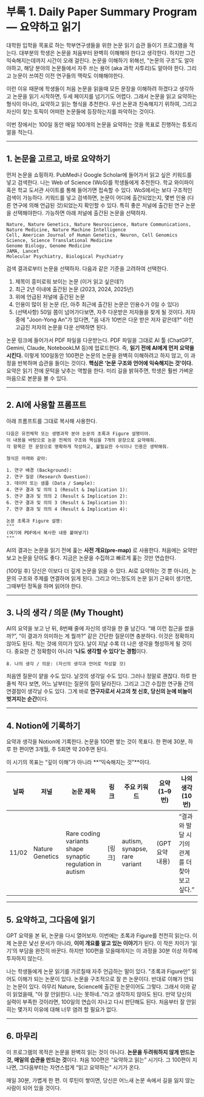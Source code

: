# 부록 1. Daily Paper Summary Program — 요약하고 읽기

대학원 입학을 목표로 하는 학부연구생들을 위한 논문 읽기 습관 들이기 프로그램을 적는다. 대부분의 학생은 논문을 처음부터 완벽히 이해해야 한다고 생각한다. 하지만 그건 익숙해지는데까지 시간이 오래 걸린다. 논문을 이해하기 위해선, "논문의 구조"도 알아야하고, 해당 분야의 논문들에서 자주 쓰는 용어 (aka 과학 사투리)도 알아야 한다. 그리고 눈문이 쓰여진 이전 연구들의 맥락도 이해해야한다.

이런 이유 때문에 학생들이 처음 논문을 읽을때 모든 문장을 이해하려 하겠다고 생각하고 논문을 읽기 시작하면, 두세 페이지를 넘기기도 어렵다. 그래서 논문을 읽고 요약하는 형식이 아니라, 요약하고 읽는 형식을 추천한다. 우선 논문과 친숙해지기 위하여, 그리고 자신이 찾는 토픽이 어떠한 논문들에 등장하는지를 파악하는 것이다. 

이번 장에서는 100일 동안 매일 100개의 논문을 요약하는 것을 목표로 진행하는 튜토리얼을 적는다. 

---

## 1. 논문을 고르고, 바로 요약하기

먼저 논문을 쇼핑하자. PubMed나 Google Scholar에 들어가서 읽고 싶은 키워드를 넣고 검색한다. 나는 Web of Science (WoS)를 학생들에게 추천한다. 학교 와이파이 혹은 학교 도서관 사이트를 통해 들어가면 접속할 수 있다. WoS에서는 보다 구조적인 검색이 가능하다. 키워드를 넣고 검색하면, 논문이 어디에 출간되었는지, 몇번 인용 (다른 연구에 의해 언급된 것)되었는지 확인할 수 있다. 특히 좋은 저널에 출간된 연구 논문을 선택해야한다. 가능하면 아래 저널에 출간된 논문을 선택하자. 

```
Nature, Nature Genetics, Nature Neuroscience, Nature Communications, Nature Medicine, Nature Machine Intelligence
Cell, American Journal of Human Genetics, Neuron, Cell Genomics  
Science, Science Translational Medicine  
Genome Biology, Genome Medicine  
JAMA, Lancet  
Molecular Psychiatry, Biological Psychiatry

```

검색 결과로부터 논문을 선택하자. 다음과 같은 기준을 고려하여 선택한다. 

1. 제목이 흥미로워 보이는 논문 (이거 읽고 싶은데?)
2. 최근 2년 이내에 출간된 논문 (2023, 2024, 2025년)
3. 위에 언급된 저널에 출간된 논문
4. 인용이 많이 된 논문 (단, 아주 최근에 출간된 논문은 인용수가 0일 수 있다)
5. (선택사항) 50일 쯤이 넘어가다보면, 자주 다운받은 저자들을 찾게 될 것이다. 저자 중에 "Joon-Yong An"가 있다면, "음 내가 10번은 다운 받은 저자 같은데?" 이런 고급진 저자의 논문을 다운 선택하면 된다.

논문 링크에 들어가서 PDF 파일을 다운받는다. PDF 파일을 그대로 AI 툴 (ChatGPT, Gemini, Claude, NotebookLM 등)에 업로드한다. 즉, **읽기 전에 AI에게 먼저 요약을 시킨다.** 이렇게 100일동안 100편은 논문의 논문을 완벽히 이해하려고 하지 않고, 이 과정을 반복하며 습관을 들이는 것이다. **핵심은 ‘논문 구조와 언어에 익숙해지는 것’이다.**  요약은 읽기 전에 문턱을 낮추는 역할을 한다. 미리 길을 밝혀주면, 학생은 훨씬 가벼운 마음으로 본문을 볼 수 있다.

---

## 2. AI에 사용할 프롬프트

아래 프롬프트를 그대로 복사해 사용한다. 

```
다음은 유전체학 또는 생명과학 분야 논문의 초록과 Figure 설명이야.  
이 내용을 바탕으로 논문 전체의 구조와 핵심을 7개의 문장으로 요약해줘.  
각 항목은 한 문장으로 명확하게 작성하고, 불필요한 수식이나 인용은 생략해줘.  

형식은 아래와 같아:

1. 연구 배경 (Background):  
2. 연구 질문 (Research Question):  
3. 데이터 또는 샘플 (Data / Sample):  
4. 연구 결과 및 의의 1 (Result & Implication 1):  
5. 연구 결과 및 의의 2 (Result & Implication 2):  
6. 연구 결과 및 의의 3 (Result & Implication 3):  
7. 연구 결과 및 의의 4 (Result & Implication 4): 

논문 초록과 Figure 설명:
"""
(여기에 PDF에서 복사한 내용 붙여넣기)
"""
```

AI의 결과는 논문을 읽기 전에 훑는 **사전 개요(pre-map)** 로 사용한다. 처음에는 요약만 보고 논문을 닫아도 좋다. 지금은 논문을 수집하고 빠르게 훑는 것만 연습한다. 

(100일 후) 당신은 이보다 더 깊게 논문을 읽을 수 있다. AI로 요약하는 것 뿐 아니라, 논문의 구조와 주제를 연결하며 읽게 된다. 그리고 어느정도의 논문 읽기 근육이 생기면, 그때부턴 정독을 하며 읽어야 한다. 

---

## 3. 나의 생각 / 의문 (My Thought)

AI의 요약을 보고 난 뒤, 8번째 줄에 자신의 생각을 한 줄 남긴다. “왜 이런 접근을 썼을까?”, “이 결과가 의미하는 게 뭘까?” 같은 간단한 질문이면 충분하다. 이것은 정확하지 않아도 된다. 적는 것에 의미가 있다. 날이 지날 수록 더 나은 생각을 형성하게 될 것이다. 중요한 건 정확함이 아니라 **‘나도 생각할 수 있다’는 경험**이다.

```
8. 나의 생각 / 의문: (자신의 생각과 언어로 작성할 것)
```

처음엔 질문이 얕을 수도 있다. 날것의 생각일 수도 있다. 그러나 정말로 괜찮다. 하루 한 줄씩 적다 보면, 어느 날부터는 질문의 질이 달라진다. 그리고 그간 수집한 연구들 간의 연결점이 생각날 수도 있다. 그게 바로 **연구자로서 사고의 첫 신호, 당신의 눈에 비늘이 벗겨지는 순간**이다.

---

## 4. Notion에 기록하기

요약과 생각을 Notion에 기록한다. 논문을 100편 쌓는 것이 목표다. 한 편에 30분, 하루 한 편이면 3개월, 주 5회면 약 20주면 된다. 

이 시기의 목표는 “깊이 이해”가 아니라 **“익숙해지는 것”**이다.

| 날짜    | 저널              | 논문 제목                                                    | 링크   | 주요 키워드                        | 요약(1–9번)    | 나의 생각(10번)                  |
| ----- | --------------- | -------------------------------------------------------- | ---- | ----------------------------- | ----------- | --------------------------- |
| 11/02 | Nature Genetics | Rare coding variants shape synaptic regulation in autism | [링크] | autism, synapse, rare variant | (GPT 요약 내용) | “결과와 발달 시기의 관계를 더 찾아보고 싶다.” |

---

## 5. 요약하고, 그다음에 읽기

GPT 요약을 본 뒤, 논문을 다시 열어보자. 이번에는 초록과 Figure를 천천히 읽는다. 이제 논문은 낯선 문서가 아니라, **이미 개요를 알고 있는 이야기**가 된다. 이 작은 차이가 ‘읽기’의 부담을 완전히 바꾼다. 하지만 100편을 모을때까지는 이 과정을 30분 이상 하루에 투자하지 않는다. 

나는 학생들에게 논문 읽기를 가르칠때 자주 언급하는 말이 있다. "초록과 Figure만" 읽어도 이해가 되는 논문이 있다. 논문을 구조적으로 잘 쓴 논문이다. 반대로 이해가 안되는 논문이 있다. 아무리 Nature, Science에 출간된 논문이어도 그렇다. 그래서 이와 같이 읽었을때, "아 잘 안읽힌다. 나는 못하네.."라고 생각하지 않아도 된다. 만약 당신의 실력이 부족한 것이라면, 100일의 연습이 지나고 다시 판단해도 된다. 처음부터 잘 안읽히는 몇가지 이유에 대해 너무 염려 할 필요가 없다. 

---

## 6. 마무리

이 프로그램의 목적은 논문을 완벽히 읽는 것이 아니다. **논문을 두려워하지 않게 만드는 것, 매일의 습관을 만드는 것**이다. 처음 100편은 “요약하고 읽는” 시기다. 그 100편이 지나면, 그다음부터는 자연스럽게 “읽고 요약하는” 시기가 온다.

매일 30분, 가볍게 한 편. 이 루틴이 쌓이면, 당신은 어느새 논문 속에서 길을 잃지 않는 사람이 되어 있을 것이다.

